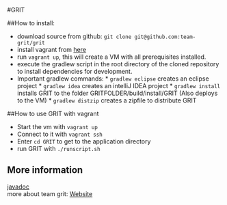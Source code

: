 #GRIT

##How to install:
*  download source from github: ````git clone git@github.com:team-grit/grit````
* install vagrant from [here](https://www.vagrantup.com/)
* run ````vagrant up````, this will create a VM with all prerequisites installed.
*  execute the gradlew script in the root directory of the cloned repository to 
    install dependencies for development.
  *  Important gradlew commands:
    * ````gradlew eclipse```` creates an eclipse project
    * ````gradlew idea```` creates an intelliJ IDEA project
    * ````gradlew install```` installs GRIT to the folder GRITFOLDER/build/install/GRIT
        (Also deploys to the VM)
    * ````gradlew distzip```` creates a zipfile to distribute GRIT

##How to use GRIT with vagrant
* Start the vm with ````vagrant up````
* Connect to it with ````vagrant ssh````
* Enter ````cd GRIT```` to get to the application directory
* run GRIT with ````./runscript.sh````


## More information
[javadoc](http://team-grit.github.io/grit/)    
more about team grit: [Website](http://team-grit.com)    
